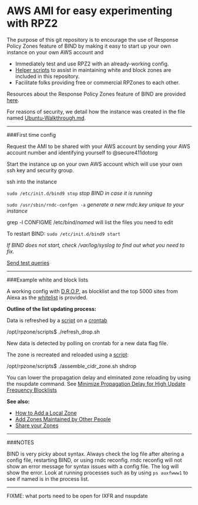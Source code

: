 AWS AMI for easy experimenting with RPZ2
======

The purpose of this git repository is to encourage the use of Response Policy Zones feature of BIND by making it easy to start up your own instance on your own AWS account and 

* Immediately test and use RPZ2 with an already-working config.
* [Helper scripts](https://github.com/secure411dotorg/rpzone/tree/master/scripts) to assist in maintaining white and block zones are included in this repository.
* Facilitate folks providing free or commercial RPZones to each other. 

Resources about the Response Policy Zones feature of BIND are provided [here](https://github.com/secure411dotorg/rpzone/wiki/RPZ-Resources-Wiki-on-GitHub).

For reasons of security, we detail how the instance was created in the file named [Ubuntu-Walkthrough.md](https://github.com/secure411dotorg/rpzone/blob/master/Ubuntu-Walkthrough.md).

***
###First time config

Request the AMI to be shared with your AWS account by sending your AWS account number and identifying yourself to @secure411dotorg

Start the instance up on your own AWS account which will use your own ssh key and security group.

ssh into the instance

```sudo /etc/init.d/bind9 stop``` *stop BIND in case it is running*

```sudo /usr/sbin/rndc-confgen -a``` *generate a new rndc.key unique to your instance*

grep -l CONFIGME /etc/bind/*named* will list the files you need to edit

To restart BIND: ```sudo /etc/init.d/bind9 start``` 

*If BIND does not start, check /var/log/syslog to find out what you need to fix.*


[Send test queries](https://github.com/secure411dotorg/rpzone/wiki/Test-Queries) 

***
###Example white and block lists

A working config with [D.R.O.P.](http://www.spamhaus.org/drop/) as blocklist and the top 5000 sites from Alexa as the [whitelist](https://github.com/secure411dotorg/rpzone/wiki/Free-Whitelist-Response-Policy-Zones) is provided.

**Outline of the list updating process:**

Data is refreshed by a [script](https://github.com/secure411dotorg/rpzone/blob/master/scripts/assemble_cidr_zone.sh) on a [crontab](https://github.com/secure411dotorg/rpzone/blob/master/ubuntu.crontab)

/opt/rpzone/scripts$ ./refresh_drop.sh

New data is detected by polling on crontab for a new data flag file.

The zone is recreated and reloaded using a [script](https://github.com/secure411dotorg/rpzone/blob/master/scripts/assemble_cidr_zone.sh):

/opt/rpzone/scripts$ ./assemble_cidr_zone.sh shdrop
 
You can lower the propagation delay and elminated zone reloading 
by using the nsupdate command. See [Minimize Propagation Delay for High Update Frequency Blocklists](https://github.com/secure411dotorg/rpzone/wiki/Minimize-Propagation-Delay-for-High-Update-Frequency-Blocklists)


**See also:**

* [How to Add a Local Zone](https://github.com/secure411dotorg/rpzone/wiki/How-to-Add-a-Local-Zone)
* [Add Zones Maintained by Other People](https://github.com/secure411dotorg/rpzone/wiki/Add-Zones-Maintained-by-Other-People)
* [Share your Zones](https://github.com/secure411dotorg/rpzone/wiki/Share-your-Zones)


***
###NOTES

BIND is very picky about syntax. Always check the log file after altering a config file, restarting BIND, or using rndc reconfig. rndc reconfig will not show an error message for syntax issues with a config file. The log will show the error. Look at running processes such as by using ```ps auxfwww1``` to see if named is in the process list.

***

FIXME: what ports need to be open for IXFR and nsupdate

